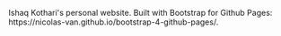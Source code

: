 <p>
Ishaq Kothari's personal website.
Built with Bootstrap for Github Pages: https://nicolas-van.github.io/bootstrap-4-github-pages/.
</p>
